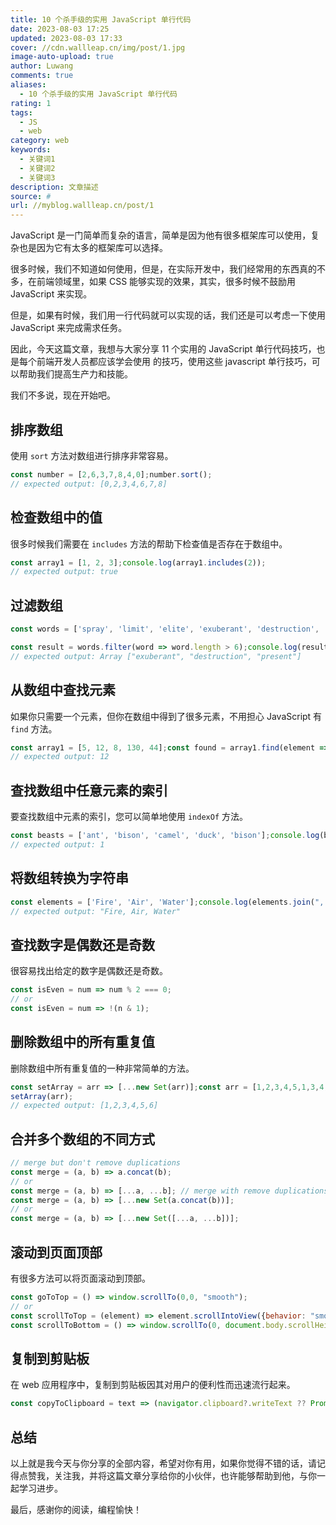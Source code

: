 ```yaml
---
title: 10 个杀手级的实用 JavaScript 单行代码
date: 2023-08-03 17:25
updated: 2023-08-03 17:33
cover: //cdn.wallleap.cn/img/post/1.jpg
image-auto-upload: true
author: Luwang
comments: true
aliases:
  - 10 个杀手级的实用 JavaScript 单行代码
rating: 1
tags:
  - JS
  - web
category: web
keywords:
  - 关键词1
  - 关键词2
  - 关键词3
description: 文章描述
source: #
url: //myblog.wallleap.cn/post/1
---
```


JavaScript 是一门简单而复杂的语言，简单是因为他有很多框架库可以使用，复杂也是因为它有太多的框架库可以选择。

很多时候，我们不知道如何使用，但是，在实际开发中，我们经常用的东西真的不多，在前端领域里，如果 CSS 能够实现的效果，其实，很多时候不鼓励用 JavaScript 来实现。

但是，如果有时候，我们用一行代码就可以实现的话，我们还是可以考虑一下使用 JavaScript 来完成需求任务。

因此，今天这篇文章，我想与大家分享 11 个实用的 JavaScript 单行代码技巧，也是每个前端开发人员都应该学会使用 的技巧，使用这些 javascript 单行技巧，可以帮助我们提高生产力和技能。

我们不多说，现在开始吧。

## 排序数组

使用 `sort` 方法对数组进行排序非常容易。

```js
const number = [2,6,3,7,8,4,0];number.sort(); 
// expected output: [0,2,3,4,6,7,8]
```

## 检查数组中的值

很多时候我们需要在 `includes` 方法的帮助下检查值是否存在于数组中。

```js
const array1 = [1, 2, 3];console.log(array1.includes(2));
// expected output: true
```

## 过滤数组

```js
const words = ['spray', 'limit', 'elite', 'exuberant', 'destruction', 'present'];

const result = words.filter(word => word.length > 6);console.log(result);
// expected output: Array ["exuberant", "destruction", "present"]
```

## 从数组中查找元素

如果你只需要一个元素，但你在数组中得到了很多元素，不用担心 JavaScript 有 `find` 方法。

```js
const array1 = [5, 12, 8, 130, 44];const found = array1.find(element => element > 10);console.log(found);
// expected output: 12
```

## 查找数组中任意元素的索引

要查找数组中元素的索引，您可以简单地使用 `indexOf` 方法。

```js
const beasts = ['ant', 'bison', 'camel', 'duck', 'bison'];console.log(beasts.indexOf('bison'));
// expected output: 1
```

## 将数组转换为字符串

```js
const elements = ['Fire', 'Air', 'Water'];console.log(elements.join(", "));
// expected output: "Fire, Air, Water"
```

## 查找数字是偶数还是奇数

很容易找出给定的数字是偶数还是奇数。

```js
const isEven = num => num % 2 === 0;
// or
const isEven = num => !(n & 1);
```

## 删除数组中的所有重复值

删除数组中所有重复值的一种非常简单的方法。

```js
const setArray = arr => [...new Set(arr)];const arr = [1,2,3,4,5,1,3,4,5,2,6];
setArray(arr);
// expected output: [1,2,3,4,5,6]
```

## 合并多个数组的不同方式

```js
// merge but don't remove duplications
const merge = (a, b) => a.concat(b);
// or 
const merge = (a, b) => [...a, ...b]; // merge with remove duplications
const merge = (a, b) => [...new Set(a.concat(b))];
// or 
const merge = (a, b) => [...new Set([...a, ...b])];
```

## 滚动到页面顶部

有很多方法可以将页面滚动到顶部。

```js
const goToTop = () => window.scrollTo(0,0, "smooth");
// or
const scrollToTop = (element) => element.scrollIntoView({behavior: "smooth", block: "start"}); // scroll to bottom of the page
const scrollToBottom = () => window.scrollTo(0, document.body.scrollHeight);
```

## 复制到剪贴板

在 web 应用程序中，复制到剪贴板因其对用户的便利性而迅速流行起来。

```js
const copyToClipboard = text => (navigator.clipboard?.writeText ?? Promise.reject)(text);
```

## 总结

以上就是我今天与你分享的全部内容，希望对你有用，如果你觉得不错的话，请记得点赞我，关注我，并将这篇文章分享给你的小伙伴，也许能够帮助到他，与你一起学习进步。

最后，感谢你的阅读，编程愉快！
